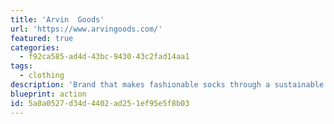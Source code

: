 ```yaml
---
title: 'Arvin  Goods'
url: 'https://www.arvingoods.com/'
featured: true
categories:
  - f92ca585-ad4d-43bc-9430-43c2fad14aa1
tags:
  - clothing
description: 'Brand that makes fashionable socks through a sustainable supply chain process they have developed. They have removed excess water from their manufacturing process - leaving more water left for communities to drink!'
blueprint: action
id: 5a0a0527-d34d-4402-ad25-1ef95e5f8b03
---
```

